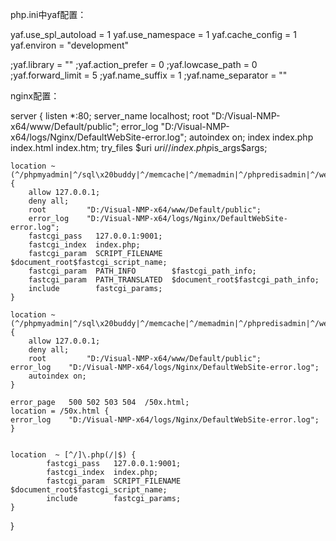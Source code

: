 php.ini中yaf配置：

yaf.use_spl_autoload = 1
yaf.use_namespace = 1
yaf.cache_config = 1
yaf.environ = "development"

;yaf.library = ""
;yaf.action_prefer = 0
;yaf.lowcase_path = 0
;yaf.forward_limit = 5
;yaf.name_suffix = 1
;yaf.name_separator = ""

nginx配置：

server {
    listen       *:80;
    server_name  localhost;
    root         "D:/Visual-NMP-x64/www/Default/public";
    error_log    "D:/Visual-NMP-x64/logs/Nginx/DefaultWebSite-error.log";
    autoindex    on;
    index        index.php index.html index.htm;
    try_files $uri $uri/ /index.php$is_args$args;


    location ~ (^/phpmyadmin|^/sql\x20buddy|^/memcache|^/memadmin|^/phpredisadmin|^/webgrind|^/eaccelerator|^/rockmongo)/.+\.php$ { 
        allow 127.0.0.1;
        deny all;
        root         "D:/Visual-NMP-x64/www/Default/public";
        error_log    "D:/Visual-NMP-x64/logs/Nginx/DefaultWebSite-error.log";
        fastcgi_pass   127.0.0.1:9001;
        fastcgi_index  index.php;
        fastcgi_param  SCRIPT_FILENAME  $document_root$fastcgi_script_name;
        fastcgi_param  PATH_INFO        $fastcgi_path_info;
        fastcgi_param  PATH_TRANSLATED  $document_root$fastcgi_path_info;
        include        fastcgi_params;
    }

    location ~ (^/phpmyadmin|^/sql\x20buddy|^/memcache|^/memadmin|^/phpredisadmin|^/webgrind|^/eaccelerator|^/rockmongo) {
        allow 127.0.0.1;
        deny all;
        root         "D:/Visual-NMP-x64/www/Default/public";
    error_log    "D:/Visual-NMP-x64/logs/Nginx/DefaultWebSite-error.log";
        autoindex on;           
    }                               

    error_page   500 502 503 504  /50x.html;
    location = /50x.html {
    error_log    "D:/Visual-NMP-x64/logs/Nginx/DefaultWebSite-error.log";
    }


    location  ~ [^/]\.php(/|$) {
            fastcgi_pass   127.0.0.1:9001;
            fastcgi_index  index.php;
            fastcgi_param  SCRIPT_FILENAME  $document_root$fastcgi_script_name;
            include        fastcgi_params;
    }
}